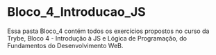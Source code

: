# Bloco_4_Introducao_JS

Essa pasta Bloco_4 contém todos os exercícios propostos no curso da Trybe, Bloco 4 - Introdução à JS e Lógica de Programação, do Fundamentos do Desenvolvimento WeB.

